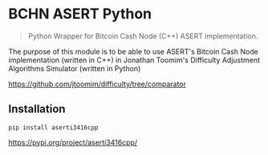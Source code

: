 # BCHN ASERT Python
> Python Wrapper for Bitcoin Cash Node (C++) ASERT implementation.

The purpose of this module is to be able to use ASERT's Bitcoin Cash Node implementation (written in C++) in Jonathan Toomim's Difficulty Adjustment Algorithms Simulator (written in Python)

https://github.com/jtoomim/difficulty/tree/comparator

## Installation

```
pip install aserti3416cpp
```

https://pypi.org/project/aserti3416cpp/
